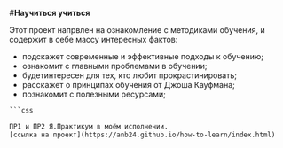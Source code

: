 #**Научиться учиться**

Этот проект напрвлен на ознакомление с методиками обучения, и содержит в  себе массу интересных фактов:
* подскажет современные и эффективные подходы к обучению;
* ознакомит с главными проблемами в обучении;
* будетинтересен для тех, кто любит прокрастинировать;
* расскажет о принципах обучения от Джоша Кауфмана;
* познакомит с полезными ресурсами;

```html
```css

ПР1 и ПР2 Я.Практикум в моём исполнении.
[ссылка на проект](https://anb24.github.io/how-to-learn/index.html)
